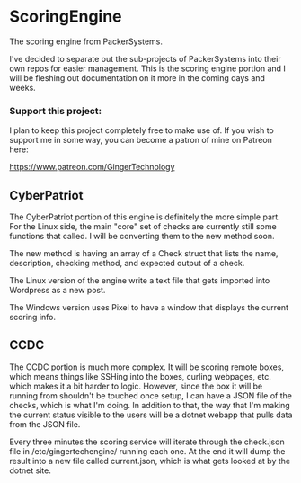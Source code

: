 # ScoringEngine
The scoring engine from PackerSystems.

I've decided to separate out the sub-projects of PackerSystems into their own repos for easier management.
This is the scoring engine portion and I will be fleshing out documentation on it more in the coming days and weeks.

### Support this project:

I plan to keep this project completely free to make use of. If you wish to support me in some way, you can become a patron of mine on Patreon here:

https://www.patreon.com/GingerTechnology

## CyberPatriot
The CyberPatriot portion of this engine is definitely the more simple part. For the Linux side, the main "core" set of checks are currently still
some functions that called. I will be converting them to the new method soon.

The new method is having an array of a Check struct that lists the name, description, checking method, and expected output of a check.

The Linux version of the engine write a text file that gets imported into Wordpress as a new post.

The Windows version uses Pixel to have a window that displays the current scoring info.

## CCDC
The CCDC portion is much more complex. It will be scoring remote boxes, which means things like SSHing into the boxes, curling webpages, etc. which
makes it a bit harder to logic. However, since the box it will be running from shouldn't be touched once setup, I can have a JSON file of the checks,
which is what I'm doing. In addition to that, the way that I'm making the current status visible to the users will be a dotnet webapp that pulls data
from the JSON file.

Every three minutes the scoring service will iterate through the check.json file in /etc/gingertechengine/ running each one. At the end it will dump the
result into a new file called current.json, which is what gets looked at by the dotnet site. 